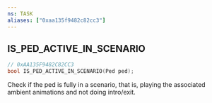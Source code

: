 ```yaml
---
ns: TASK
aliases: ["0xaa135f9482c82cc3"]
---
```

## IS_PED_ACTIVE_IN_SCENARIO

```c
// 0xAA135F9482C82CC3
bool IS_PED_ACTIVE_IN_SCENARIO(Ped ped);
```

Check if the ped is fully in a scenario, that is, playing the associated ambient animations and not doing intro/exit.

